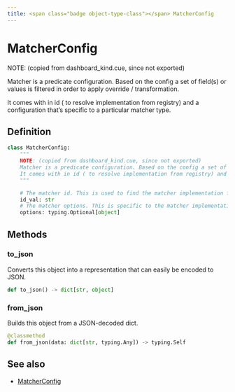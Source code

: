 ```yaml
---
title: <span class="badge object-type-class"></span> MatcherConfig
---
```

# <span class="badge object-type-class"></span> MatcherConfig

NOTE: (copied from dashboard_kind.cue, since not exported)

Matcher is a predicate configuration. Based on the config a set of field(s) or values is filtered in order to apply override / transformation.

It comes with in id ( to resolve implementation from registry) and a configuration that’s specific to a particular matcher type.

## Definition

```python
class MatcherConfig:
    """
    NOTE: (copied from dashboard_kind.cue, since not exported)
    Matcher is a predicate configuration. Based on the config a set of field(s) or values is filtered in order to apply override / transformation.
    It comes with in id ( to resolve implementation from registry) and a configuration that’s specific to a particular matcher type.
    """

    # The matcher id. This is used to find the matcher implementation from registry.
    id_val: str
    # The matcher options. This is specific to the matcher implementation.
    options: typing.Optional[object]
```
## Methods

### <span class="badge object-method"></span> to_json

Converts this object into a representation that can easily be encoded to JSON.

```python
def to_json() -> dict[str, object]
```

### <span class="badge object-method"></span> from_json

Builds this object from a JSON-decoded dict.

```python
@classmethod
def from_json(data: dict[str, typing.Any]) -> typing.Self
```

## See also

 * <span class="badge builder"></span> [MatcherConfig](./builder-MatcherConfig.md)

